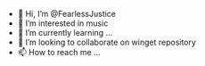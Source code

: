 - 👋 Hi, I’m @FearlessJustice
- 👀 I’m interested in music
- 🌱 I’m currently learning ...
- 💞️ I’m looking to collaborate on winget repository
- 📫 How to reach me ...

<!---
FearlessJustice/FearlessJustice is a ✨ special ✨ repository because its `README.md` (this file) appears on your GitHub profile.
You can click the Preview link to take a look at your changes.
--->
